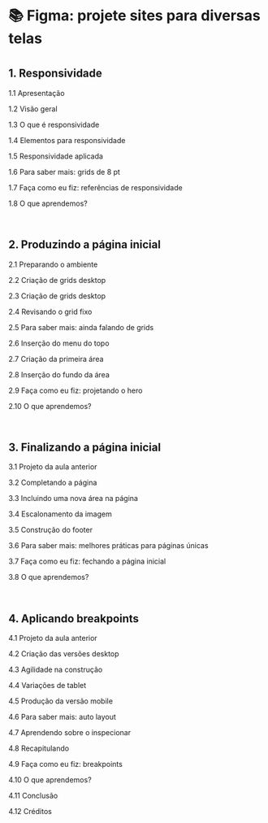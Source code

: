 <h1>📚 Figma: projete sites para diversas telas<h1>

<h2>1.  Responsividade </h2>
<p>1.1 Apresentação</p>
<p>1.2 Visão geral</p>
<p>1.3 O que é responsividade</p>
<p>1.4 Elementos para responsividade</p>
<p>1.5 Responsividade aplicada</p>
<p>1.6 Para saber mais: grids de 8 pt</p>
<p>1.7 Faça como eu fiz: referências de responsividade</p>
<p>1.8 O que aprendemos?</p><br>

<h2>2. Produzindo a página inicial</h2>
<p>2.1 Preparando o ambiente</p>
<p>2.2 Criação de grids desktop</p>
<p>2.3 Criação de grids desktop</p>
<p>2.4 Revisando o grid fixo</p>
<p>2.5 Para saber mais: ainda falando de grids</p>
<p>2.6 Inserção do menu do topo</p>
<p>2.7 Criação da primeira área</p>
<p>2.8 Inserção do fundo da área</p>
<p>2.9 Faça como eu fiz: projetando o hero</p>
<p>2.10 O que aprendemos?</p><br>

<h2>3. Finalizando a página inicial</h2>
<p>3.1 Projeto da aula anterior</p>
<p>3.2 Completando a página</p>
<p>3.3 Incluindo uma nova área na página</p>
<p>3.4 Escalonamento da imagem</p>
<p>3.5 Construção do footer</p>
<p>3.6 Para saber mais: melhores práticas para páginas únicas</p>
<p>3.7 Faça como eu fiz: fechando a página inicial</p>
<p>3.8 O que aprendemos?</p><br>

<h2>4. Aplicando breakpoints</h2>
<p>4.1 Projeto da aula anterior</p>
<p>4.2 Criação das versões desktop</p>
<p>4.3 Agilidade na construção</p>
<p>4.4 Variações de tablet</p>
<p>4.5 Produção da versão mobile</p>
<p>4.6 Para saber mais: auto layout</p>
<p>4.7 Aprendendo sobre o inspecionar</p>
<p>4.8 Recapitulando</p>
<p>4.9 Faça como eu fiz: breakpoints</p>
<p>4.10 O que aprendemos?</p>
<p>4.11 Conclusão</p>
<p>4.12 Créditos</p>

